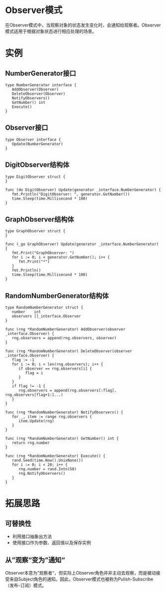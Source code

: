 # Observer模式

​	在Observer模式中，当观察对象的状态发生变化时，会通知给观察者。Observer模式适用于根据对象状态进行相应处理的场景。

# 实例

## NumberGenerator接口

```golang
type NumberGenerator interface {
   AddObserver(Observer)
   DeleteObserver(Observer)
   NotifyObservers()
   GetNumber() int
   Execute()
}
```

## Observer接口

```golang
type Observer interface {
   Update(NumberGenerator)
}
```

## DigitObserver结构体

```golang
type DigitObserver struct {
}

func (do DigitObserver) Update(generator _interface.NumberGenerator) {
   fmt.Println("DigitObserver: ", generator.GetNumber())
   time.Sleep(time.Millisecond * 100)
}
```

## GraphObserver结构体

```golang
type GraphObserver struct {
}

func (_go GraphObserver) Update(generator _interface.NumberGenerator) {
   fmt.Print("GraphObserver: ")
   for i := 0; i < generator.GetNumber(); i++ {
      fmt.Print("*")
   }
   fmt.Println()
   time.Sleep(time.Millisecond * 100)
}
```

## RandomNumberGenerator结构体

```golang
type RandomNumberGenerator struct {
   number    int
   observers []_interface.Observer
}

func (rng *RandomNumberGenerator) AddObserver(observer _interface.Observer) {
   rng.observers = append(rng.observers, observer)
}

func (rng *RandomNumberGenerator) DeleteObserver(observer _interface.Observer) {
   flag := -1
   for i := 0; i < len(rng.observers); i++ {
      if observer == rng.observers[i] {
         flag = i
      }
   }
   if flag != -1 {
      rng.observers = append(rng.observers[:flag], rng.observers[flag+1:]...)
   }
}

func (rng *RandomNumberGenerator) NotifyObservers() {
   for _, item := range rng.observers {
      item.Update(rng)
   }
}

func (rng *RandomNumberGenerator) GetNumber() int {
   return rng.number
}

func (rng *RandomNumberGenerator) Execute() {
   rand.Seed(time.Now().UnixNano())
   for i := 0; i < 20; i++ {
      rng.number = rand.Intn(50)
      rng.NotifyObservers()
   }
}
```

# 拓展思路

## 可替换性

* 利用接口抽象出方法
* 使用接口作为参数、返回值以及保存实例

## 从”观察“变为”通知“

​	Observer本意为”观察者“，但实际上Observer角色并非主动去观察，而是被动接受来自Subject角色的通知。因此，Observer模式也被称为Pulish-Subscribe（发布-订阅）模式。
